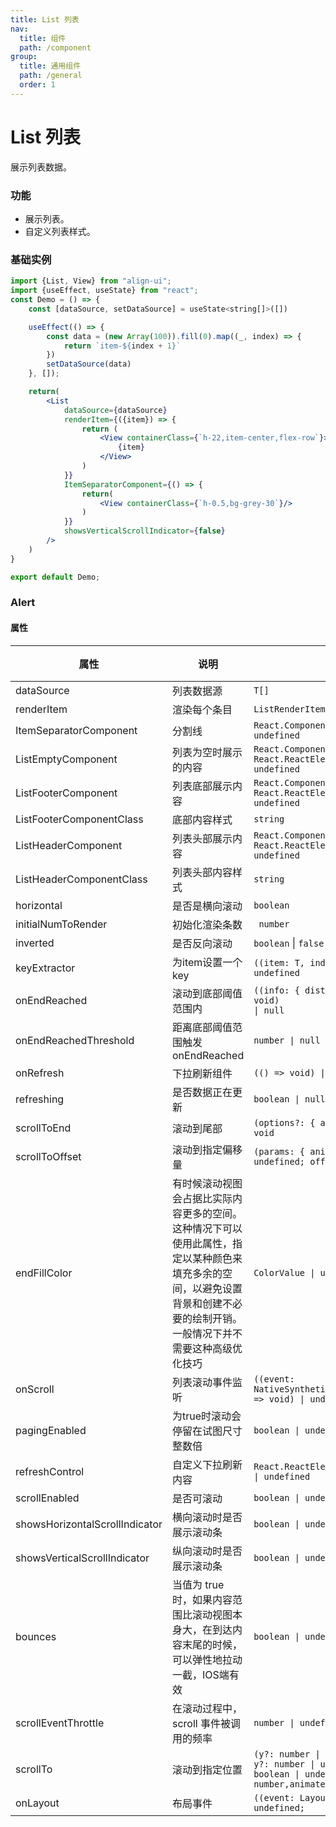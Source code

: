 ```yaml
---
title: List 列表
nav:
  title: 组件
  path: /component
group:
  title: 通用组件
  path: /general
  order: 1
---
```


# List 列表

展示列表数据。

### 功能

- 展示列表。
- 自定义列表样式。

### 基础实例

```jsx mdx:preview&background=#bebebe29
import {List, View} from "align-ui";
import {useEffect, useState} from "react";
const Demo = () => {
    const [dataSource, setDataSource] = useState<string[]>([])

    useEffect(() => {
        const data = (new Array(100)).fill(0).map((_, index) => {
            return `item-${index + 1}`
        })
        setDataSource(data)
    }, []);

    return(
        <List
            dataSource={dataSource}
            renderItem={({item}) => {
                return (
                    <View containerClass={`h-22,item-center,flex-row`}>
                        {item}
                    </View>
                )
            }}
            ItemSeparatorComponent={() => {
                return(
                    <View containerClass={`h-0.5,bg-grey-30`}/>
                )
            }}
            showsVerticalScrollIndicator={false}
        />
    )
}

export default Demo;

```

### Alert

#### 属性

| 属性                             | 说明                                                                                     | 类型                                                                                                                                                                                                                                                                                                                                                                                                         | 默认值     |
|--------------------------------|----------------------------------------------------------------------------------------|------------------------------------------------------------------------------------------------------------------------------------------------------------------------------------------------------------------------------------------------------------------------------------------------------------------------------------------------------------------------------------------------------------|---------|
| dataSource                     | 列表数据源                                                                                  | `T[]`                                                                                                                                                                                                                                                                                                                                                                                                      | `--`    |
| renderItem                     | 渲染每个条目                                                                                 | `ListRenderItem<T> \| null \| undefined`                                                                                                                                                                                                                                                                                                                                                                   | `--`    |
| ItemSeparatorComponent         | 分割线                                                                                    | `React.ComponentType<any> \| null \| undefined`                                                                                                                                                                                                                                                                                                                                                            | `--`    |
| ListEmptyComponent             | 列表为空时展示的内容                                                                             | `React.ComponentType<any> \| React.ReactElement<unknown> \| null \| undefined`                                                                                                                                                                                                                                                                                                                             | `--`    |
| ListFooterComponent            | 列表底部展示内容                                                                               | `React.ComponentType<any> \| React.ReactElement<unknown> \| null \| undefined`                                                                                                                                                                                                                                                                                                                             | `--`    |
| ListFooterComponentClass       | 底部内容样式                                                                                 | `string`                                                                                                                                                                                                                                                                                                                                                                                                   | `--`    |
| ListHeaderComponent            | 列表头部展示内容                                                                               | `React.ComponentType<any> \| React.ReactElement<unknown> \| null \| undefined`                                                                                                                                                                                                                                                                                                                             | `--`    |
| ListHeaderComponentClass       | 列表头部内容样式                                                                               | `string`                                                                                                                                                                                                                                                                                                                                                                                                   | `--`    |
| horizontal                     | 是否是横向滚动                                                                                | `boolean`                                                                                                                                                                                                                                                                                                                                                                                                  | `false` |
| initialNumToRender             | 初始化渲染条数                                                                                | ` number`                                                                                                                                                                                                                                                                                                                                                                                                  | `--`    |
| inverted                       | 是否反向滚动                                                                                 | `boolean`                                                                                                                                                                                                                                                                                                                                     \| `false`                                                   |
| keyExtractor                   | 为item设置一个key                                                                           | `((item: T, index: number) => string) \| undefined`                                                                                                                                                                                                                                                                                                                                                        | `--`    |
| onEndReached                   | 滚动到底部阈值范围内                                                                             | `((info: { distanceFromEnd: number }) => void)                                                                                                                                                                                                                                                                                                                         \| null               \| undefined` | `--`    |
| onEndReachedThreshold          | 距离底部阈值范围触发onEndReached                                                                 | `number \| null \| undefined`                                                                                                                                                                                                                                                                                                                                                                              | `--`    |
| onRefresh                      | 下拉刷新组件                                                                                 | `(() => void) \| null \| undefined`                                                                                                                                                                                                                                                                                                                                                                        | `--`    |
| refreshing                     | 是否数据正在更新                                                                               | `boolean \| null \| undefined`                                                                                                                                                                                                                                                                                                                                                                             | `--`    |
| scrollToEnd                    | 滚动到尾部                                                                                  | `(options?: { animated: boolean }) => void`                                                                                                                                                                                                                                                                                                                                                                | `--`    |
| scrollToOffset                 | 滚动到指定偏移量                                                                               | `(params: { animated?: boolean  \| null \| undefined; offset: number }) => void`                                                                                                                                                                                                                                                                                                                           | `--`    |
| endFillColor                   | 有时候滚动视图会占据比实际内容更多的空间。这种情况下可以使用此属性，指定以某种颜色来填充多余的空间，以避免设置背景和创建不必要的绘制开销。一般情况下并不需要这种高级优化技巧 | `ColorValue \| undefined`                                                                                                                                                                                                                                                                                                                                                                                  | `--`    |
| onScroll                       | 列表滚动事件监听                                                                               | `((event: NativeSyntheticEvent<NativeScrollEvent>) => void) \| undefined`                                                                                                                                                                                                                                                                                                                                  | `--`    |
| pagingEnabled                  | 为true时滚动会停留在试图尺寸整数倍                                                                    | `boolean \| undefined`                                                                                                                                                                                                                                                                                                                                                                                     | `--`    |
| refreshControl                 | 自定义下拉刷新内容                                                                              | `React.ReactElement<RefreshControlProps> \| undefined`                                                                                                                                                                                                                                                                                                                                                     | `--`    |
| scrollEnabled                  | 是否可滚动                                                                                  | `boolean \| undefined`                                                                                                                                                                                                                                                                                                                                                                                     | `true`  |
| showsHorizontalScrollIndicator | 横向滚动时是否展示滚动条                                                                           | `boolean \| undefined`                                                                                                                                                                                                                                                                                                                                                                                     | `true`  |
| showsVerticalScrollIndicator   | 纵向滚动时是否展示滚动条                                                                           | `boolean \| undefined`                                                                                                                                                                                                                                                                                                                                                                                     | `true`                                                                                                                                                                                                                                                                                                                                                                           |
| bounces                        | 当值为 true 时，如果内容范围比滚动视图本身大，在到达内容末尾的时候，可以弹性地拉动一截，IOS端有效                                  | `boolean \| undefined`                                                                                                                                                                                                                                                                                                                                                                                     | `true`  |
| scrollEventThrottle            | 在滚动过程中，scroll 事件被调用的频率                                                                 | `number \| undefined`                                                                                                                                                                                                                                                                                                                                                                                      | `--`    |
| scrollTo            | 滚动到指定位置                                                                                | `(y?: number \| { x?: number \| undefined; y?: number \| undefined; animated?: boolean \| undefined },x?: number,animated?: boolean) => void`                                                                                                                                                                                                                                                              | `--`    |
| onLayout            | 布局事件                                                                                   | `((event: LayoutChangeEvent) => void) \| undefined;`                                                                                                                                                                                                                                                                                                                                                       | `--`    |
